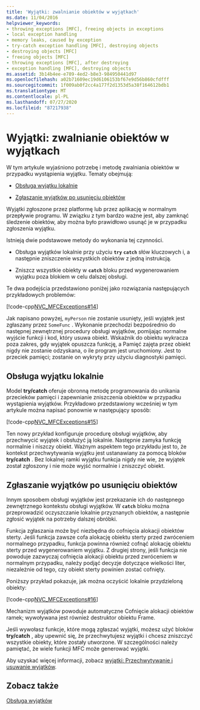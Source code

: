 ```yaml
---
title: 'Wyjątki: zwalnianie obiektów w wyjątkach'
ms.date: 11/04/2016
helpviewer_keywords:
- throwing exceptions [MFC], freeing objects in exceptions
- local exception handling
- memory leaks, caused by exception
- try-catch exception handling [MFC], destroying objects
- destroying objects [MFC]
- freeing objects [MFC]
- throwing exceptions [MFC], after destroying
- exception handling [MFC], destroying objects
ms.assetid: 3b14b4ee-e789-4ed2-b8e3-984950441d97
ms.openlocfilehash: a02b71609ec19d6106153bf67e9d56b860cfdfff
ms.sourcegitcommit: 1f009ab0f2cc4a177f2d1353d5a38f164612bdb1
ms.translationtype: MT
ms.contentlocale: pl-PL
ms.lasthandoff: 07/27/2020
ms.locfileid: "87217938"
---
```

# <a name="exceptions-freeing-objects-in-exceptions"></a>Wyjątki: zwalnianie obiektów w wyjątkach

W tym artykule wyjaśniono potrzebę i metodę zwalniania obiektów w przypadku wystąpienia wyjątku. Tematy obejmują:

- [Obsługa wyjątku lokalnie](#_core_handling_the_exception_locally)

- [Zgłaszanie wyjątków po usunięciu obiektów](#_core_throwing_exceptions_after_destroying_objects)

Wyjątki zgłoszone przez platformę lub przez aplikację w normalnym przepływie programu. W związku z tym bardzo ważne jest, aby zamknąć śledzenie obiektów, aby można było prawidłowo usunąć je w przypadku zgłoszenia wyjątku.

Istnieją dwie podstawowe metody do wykonania tej czynności.

- Obsługa wyjątków lokalnie przy użyciu **`try`** **`catch`** słów kluczowych i, a następnie zniszczenie wszystkich obiektów z jedną instrukcją.

- Zniszcz wszystkie obiekty w **`catch`** bloku przed wygenerowaniem wyjątku poza blokiem w celu dalszej obsługi.

Te dwa podejścia przedstawiono poniżej jako rozwiązania następujących przykładowych problemów:

[!code-cpp[NVC_MFCExceptions#14](codesnippet/cpp/exceptions-freeing-objects-in-exceptions_1.cpp)]

Jak napisano powyżej, `myPerson` nie zostanie usunięty, jeśli wyjątek jest zgłaszany przez `SomeFunc` . Wykonanie przechodzi bezpośrednio do następnej zewnętrznej procedury obsługi wyjątków, pomijając normalne wyjście funkcji i kod, który usuwa obiekt. Wskaźnik do obiektu wykracza poza zakres, gdy wyjątek opuszcza funkcję, a Pamięć zajęta przez obiekt nigdy nie zostanie odzyskana, o ile program jest uruchomiony. Jest to przeciek pamięci; zostanie on wykryty przy użyciu diagnostyki pamięci.

## <a name="handling-the-exception-locally"></a><a name="_core_handling_the_exception_locally"></a>Obsługa wyjątku lokalnie

Model **try/catch** oferuje obronną metodę programowania do unikania przecieków pamięci i zapewnianie zniszczenia obiektów w przypadku wystąpienia wyjątków. Przykładowo przedstawiony wcześniej w tym artykule można napisać ponownie w następujący sposób:

[!code-cpp[NVC_MFCExceptions#15](codesnippet/cpp/exceptions-freeing-objects-in-exceptions_2.cpp)]

Ten nowy przykład konfiguruje procedurę obsługi wyjątków, aby przechwycić wyjątek i obsłużyć ją lokalnie. Następnie zamyka funkcję normalnie i niszczy obiekt. Ważnym aspektem tego przykładu jest to, że kontekst przechwytywania wyjątku jest ustanawiany za pomocą bloków **try/catch** . Bez lokalnej ramki wyjątku funkcja nigdy nie wie, że wyjątek został zgłoszony i nie może wyjść normalnie i zniszczyć obiekt.

## <a name="throwing-exceptions-after-destroying-objects"></a><a name="_core_throwing_exceptions_after_destroying_objects"></a>Zgłaszanie wyjątków po usunięciu obiektów

Innym sposobem obsługi wyjątków jest przekazanie ich do następnego zewnętrznego kontekstu obsługi wyjątków. W **`catch`** bloku można przeprowadzić oczyszczanie lokalnie przyznanych obiektów, a następnie zgłosić wyjątek na potrzeby dalszej obróbki.

Funkcja zgłaszania może być niezbędna do cofnięcia alokacji obiektów sterty. Jeśli funkcja zawsze cofa alokację obiektu sterty przed zwróceniem normalnego przypadku, funkcja powinna również cofnąć alokację obiektu sterty przed wygenerowaniem wyjątku. Z drugiej strony, jeśli funkcja nie powoduje zazwyczaj cofnięcia alokacji obiektu przed zwróceniem w normalnym przypadku, należy podjąć decyzje dotyczące wielkości liter, niezależnie od tego, czy obiekt sterty powinien zostać cofnięty.

Poniższy przykład pokazuje, jak można oczyścić lokalnie przydzieloną obiekty:

[!code-cpp[NVC_MFCExceptions#16](codesnippet/cpp/exceptions-freeing-objects-in-exceptions_3.cpp)]

Mechanizm wyjątków powoduje automatyczne Cofnięcie alokacji obiektów ramek; wywoływana jest również destruktor obiektu Frame.

Jeśli wywołasz funkcje, które mogą zgłaszać wyjątki, możesz użyć bloków **try/catch** , aby upewnić się, że przechwytujesz wyjątki i chcesz zniszczyć wszystkie obiekty, które zostały utworzone. W szczególności należy pamiętać, że wiele funkcji MFC może generować wyjątki.

Aby uzyskać więcej informacji, zobacz [wyjątki: Przechwytywanie i usuwanie wyjątków](exceptions-catching-and-deleting-exceptions.md).

## <a name="see-also"></a>Zobacz także

[Obsługa wyjątków](exception-handling-in-mfc.md)
